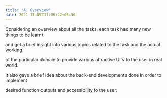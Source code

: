 ```yaml
---
title: "A. Overview" 
date: 2021-11-09T17:06:42+05:30
---
```


Considering an overview about all the tasks, each task had many new things to be learnt 

and get a brief insight into various topics related to the task and the actual working

of the particular domain to provide various attractive UI's to the user in real world.

It also gave a brief idea about the back-end developments done in order to implement 

desired function outputs and accessibility to the user.
